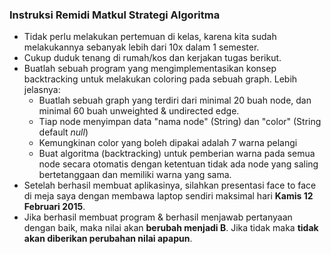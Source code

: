 ### Instruksi Remidi Matkul Strategi Algoritma

- Tidak perlu melakukan pertemuan di kelas, karena kita sudah melakukannya sebanyak lebih dari 10x dalam 1 semester.
- Cukup duduk tenang di rumah/kos dan kerjakan tugas berikut.
- Buatlah sebuah program yang mengimplementasikan konsep backtracking untuk melakukan coloring pada sebuah graph. Lebih jelasnya:
    - Buatlah sebuah graph yang terdiri dari minimal 20 buah node, dan minimal 60 buah unweighted & undirected edge.
    - Tiap node menyimpan data "nama node" (String) dan "color" (String default *null*)
    - Kemungkinan color yang boleh dipakai adalah 7 warna pelangi
    - Buat algoritma (backtracking) untuk pemberian warna pada semua node secara otomatis dengan ketentuan tidak ada node yang saling bertetanggaan dan memiliki warna yang sama.
- Setelah berhasil membuat aplikasinya, silahkan presentasi face to face di meja saya dengan membawa laptop sendiri maksimal hari **Kamis 12 Februari 2015**.
- Jika berhasil membuat program & berhasil menjawab pertanyaan dengan baik, maka nilai akan **berubah menjadi B**. Jika tidak maka **tidak akan diberikan perubahan nilai apapun**.
